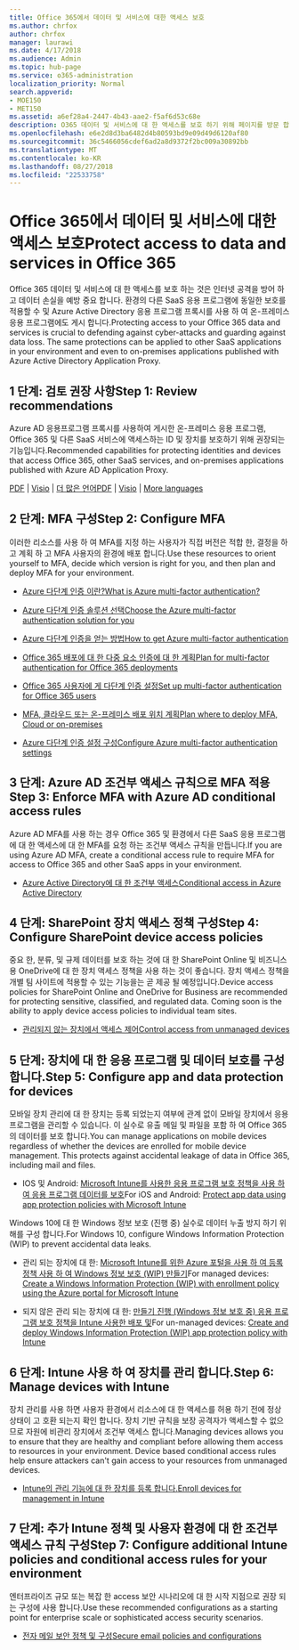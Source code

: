 ```yaml
---
title: Office 365에서 데이터 및 서비스에 대한 액세스 보호
ms.author: chrfox
author: chrfox
manager: laurawi
ms.date: 4/17/2018
ms.audience: Admin
ms.topic: hub-page
ms.service: o365-administration
localization_priority: Normal
search.appverid:
- MOE150
- MET150
ms.assetid: a6ef28a4-2447-4b43-aae2-f5af6d53c68e
description: O365 데이터 및 서비스에 대 한 액세스를 보호 하기 위해 페이지를 방문 합니다.
ms.openlocfilehash: e6e2d8d3ba6482d4b80593bd9e09d49d6120af80
ms.sourcegitcommit: 36c5466056cdef6ad2a8d9372f2bc009a30892bb
ms.translationtype: MT
ms.contentlocale: ko-KR
ms.lasthandoff: 08/27/2018
ms.locfileid: "22533758"
---
```

# <a name="protect-access-to-data-and-services-in-office-365"></a><span data-ttu-id="858e4-103">Office 365에서 데이터 및 서비스에 대한 액세스 보호</span><span class="sxs-lookup"><span data-stu-id="858e4-103">Protect access to data and services in Office 365</span></span>

<span data-ttu-id="858e4-p101">Office 365 데이터 및 서비스에 대 한 액세스를 보호 하는 것은 인터넷 공격을 방어 하 고 데이터 손실을 예방 중요 합니다. 환경의 다른 SaaS 응용 프로그램에 동일한 보호를 적용할 수 및 Azure Active Directory 응용 프로그램 프록시를 사용 하 여 온-프레미스 응용 프로그램에도 게시 합니다.</span><span class="sxs-lookup"><span data-stu-id="858e4-p101">Protecting access to your Office 365 data and services is crucial to defending against cyber-attacks and guarding against data loss. The same protections can be applied to other SaaS applications in your environment and even to on-premises applications published with Azure Active Directory Application Proxy.</span></span>
  
## <a name="step-1-review-recommendations"></a><span data-ttu-id="858e4-106">1 단계: 검토 권장 사항</span><span class="sxs-lookup"><span data-stu-id="858e4-106">Step 1: Review recommendations</span></span>

<span data-ttu-id="858e4-107">Azure AD 응용프로그램 프록시를 사용하여 게시한 온-프레미스 응용 프로그램, Office 365 및 다른 SaaS 서비스에 액세스하는 ID 및 장치를 보호하기 위해 권장되는 기능입니다.</span><span class="sxs-lookup"><span data-stu-id="858e4-107">Recommended capabilities for protecting identities and devices that access Office 365, other SaaS services, and on-premises applications published with Azure AD Application Proxy.</span></span>
  
<span data-ttu-id="858e4-108">[PDF](https://go.microsoft.com/fwlink/p/?linkid=841656) | [Visio](https://go.microsoft.com/fwlink/p/?linkid=841657) | [더 많은 언어](https://www.microsoft.com/download/details.aspx?id=55032)</span><span class="sxs-lookup"><span data-stu-id="858e4-108">[PDF](https://go.microsoft.com/fwlink/p/?linkid=841656) | [Visio](https://go.microsoft.com/fwlink/p/?linkid=841657) | [More languages](https://www.microsoft.com/download/details.aspx?id=55032)</span></span>
  
## <a name="step-2-configure-mfa"></a><span data-ttu-id="858e4-109">2 단계: MFA 구성</span><span class="sxs-lookup"><span data-stu-id="858e4-109">Step 2: Configure MFA</span></span>

<span data-ttu-id="858e4-110">이러한 리소스를 사용 하 여 MFA를 지정 하는 사용자가 직접 버전은 적합 한, 결정을 하 고 계획 하 고 MFA 사용자의 환경에 배포 합니다.</span><span class="sxs-lookup"><span data-stu-id="858e4-110">Use these resources to orient yourself to MFA, decide which version is right for you, and then plan and deploy MFA for your environment.</span></span>
  
- [<span data-ttu-id="858e4-111">Azure 다단계 인증 이란?</span><span class="sxs-lookup"><span data-stu-id="858e4-111">What is Azure multi-factor authentication?</span></span>](https://docs.microsoft.com/azure/multi-factor-authentication/multi-factor-authentication)
    
- [<span data-ttu-id="858e4-112">Azure 다단계 인증 솔루션 선택</span><span class="sxs-lookup"><span data-stu-id="858e4-112">Choose the Azure multi-factor authentication solution for you</span></span>](https://docs.microsoft.com/azure/multi-factor-authentication/multi-factor-authentication-get-started)
    
- [<span data-ttu-id="858e4-113">Azure 다단계 인증을 얻는 방법</span><span class="sxs-lookup"><span data-stu-id="858e4-113">How to get Azure multi-factor authentication</span></span>](https://docs.microsoft.com/azure/multi-factor-authentication/multi-factor-authentication-versions-plans)
    
- [<span data-ttu-id="858e4-114">Office 365 배포에 대 한 다중 요소 인증에 대 한 계획</span><span class="sxs-lookup"><span data-stu-id="858e4-114">Plan for multi-factor authentication for Office 365 deployments</span></span>](https://support.office.com/article/043807b2-21db-4d5c-b430-c8a6dee0e6ba)
    
- [<span data-ttu-id="858e4-115">Office 365 사용자에 게 다단계 인증 설정</span><span class="sxs-lookup"><span data-stu-id="858e4-115">Set up multi-factor authentication for Office 365 users</span></span>](https://support.office.com/article/8f0454b2-f51a-4d9c-bcde-2c48e41621c6)
    
- [<span data-ttu-id="858e4-116">MFA, 클라우드 또는 온-프레미스 배포 위치 계획</span><span class="sxs-lookup"><span data-stu-id="858e4-116">Plan where to deploy MFA, Cloud or on-premises</span></span>](https://docs.microsoft.com/azure/multi-factor-authentication/multi-factor-authentication-get-started)
    
- [<span data-ttu-id="858e4-117">Azure 다단계 인증 설정 구성</span><span class="sxs-lookup"><span data-stu-id="858e4-117">Configure Azure multi-factor authentication settings</span></span>](https://docs.microsoft.com/azure/multi-factor-authentication/multi-factor-authentication-whats-next)
    
## <a name="step-3-enforce-mfa-with-azure-ad-conditional-access-rules"></a><span data-ttu-id="858e4-118">3 단계: Azure AD 조건부 액세스 규칙으로 MFA 적용</span><span class="sxs-lookup"><span data-stu-id="858e4-118">Step 3: Enforce MFA with Azure AD conditional access rules</span></span>

<span data-ttu-id="858e4-119">Azure AD MFA를 사용 하는 경우 Office 365 및 환경에서 다른 SaaS 응용 프로그램에 대 한 액세스에 대 한 MFA를 요청 하는 조건부 액세스 규칙을 만듭니다.</span><span class="sxs-lookup"><span data-stu-id="858e4-119">If you are using Azure AD MFA, create a conditional access rule to require MFA for access to Office 365 and other SaaS apps in your environment.</span></span>
  
- [<span data-ttu-id="858e4-120">Azure Active Directory에 대 한 조건부 액세스</span><span class="sxs-lookup"><span data-stu-id="858e4-120">Conditional access in Azure Active Directory</span></span>](https://docs.microsoft.com/azure/active-directory/active-directory-conditional-access-azure-portal)
    
## <a name="step-4-configure-sharepoint-device-access-policies"></a><span data-ttu-id="858e4-121">4 단계: SharePoint 장치 액세스 정책 구성</span><span class="sxs-lookup"><span data-stu-id="858e4-121">Step 4: Configure SharePoint device access policies</span></span>

<span data-ttu-id="858e4-p102">중요 한, 분류, 및 규제 데이터를 보호 하는 것에 대 한 SharePoint Online 및 비즈니스용 OneDrive에 대 한 장치 액세스 정책을 사용 하는 것이 좋습니다. 장치 액세스 정책을 개별 팀 사이트에 적용할 수 있는 기능을는 곧 제공 될 예정입니다.</span><span class="sxs-lookup"><span data-stu-id="858e4-p102">Device access policies for SharePoint Online and OneDrive for Business are recommended for protecting sensitive, classified, and regulated data. Coming soon is the ability to apply device access policies to individual team sites.</span></span>
  
- [<span data-ttu-id="858e4-124">관리되지 않는 장치에서 액세스 제어</span><span class="sxs-lookup"><span data-stu-id="858e4-124">Control access from unmanaged devices</span></span>](https://support.office.com/article/Control-access-from-unmanaged-devices-5ae550c4-bd20-4257-847b-5c20fb053622?ui=en-US&amp;rs=en-US&amp;ad=US)
    
## <a name="step-5-configure-app-and-data-protection-for-devices"></a><span data-ttu-id="858e4-125">5 단계: 장치에 대 한 응용 프로그램 및 데이터 보호를 구성 합니다.</span><span class="sxs-lookup"><span data-stu-id="858e4-125">Step 5: Configure app and data protection for devices</span></span>

<span data-ttu-id="858e4-p103">모바일 장치 관리에 대 한 장치는 등록 되었는지 여부에 관계 없이 모바일 장치에서 응용 프로그램을 관리할 수 있습니다. 이 실수로 유출 메일 및 파일을 포함 하 여 Office 365의 데이터를 보호 합니다.</span><span class="sxs-lookup"><span data-stu-id="858e4-p103">You can manage applications on mobile devices regardless of whether the devices are enrolled for mobile device management. This protects against accidental leakage of data in Office 365, including mail and files.</span></span>
  
- <span data-ttu-id="858e4-128">IOS 및 Android: [Microsoft Intune를 사용한 응용 프로그램 보호 정책을 사용 하 여 응용 프로그램 데이터를 보호](https://docs.microsoft.com/intune-classic/deploy-use/protect-app-data-using-mobile-app-management-policies-with-microsoft-intune)</span><span class="sxs-lookup"><span data-stu-id="858e4-128">For iOS and Android: [Protect app data using app protection policies with Microsoft Intune](https://docs.microsoft.com/intune-classic/deploy-use/protect-app-data-using-mobile-app-management-policies-with-microsoft-intune)</span></span>
    
<span data-ttu-id="858e4-129">Windows 10에 대 한 Windows 정보 보호 (진행 중) 실수로 데이터 누출 방지 하기 위해를 구성 합니다.</span><span class="sxs-lookup"><span data-stu-id="858e4-129">For Windows 10, configure Windows Information Protection (WIP) to prevent accidental data leaks.</span></span>
  
- <span data-ttu-id="858e4-130">관리 되는 장치에 대 한: [Microsoft Intune를 위한 Azure 포털을 사용 하 여 등록 정책 사용 하 여 Windows 정보 보호 (WIP) 만들기](https://docs.microsoft.com/windows/threat-protection/windows-information-protection/create-wip-policy-using-intune-azure)</span><span class="sxs-lookup"><span data-stu-id="858e4-130">For managed devices: [Create a Windows Information Protection (WIP) with enrollment policy using the Azure portal for Microsoft Intune](https://docs.microsoft.com/windows/threat-protection/windows-information-protection/create-wip-policy-using-intune-azure)</span></span>
    
- <span data-ttu-id="858e4-131">되지 않은 관리 되는 장치에 대 한: [만들기 진행 (Windows 정보 보호 중) 응용 프로그램 보호 정책을 Intune 사용한 배포 및](https://docs.microsoft.com/intune/windows-information-protection-policy-create)</span><span class="sxs-lookup"><span data-stu-id="858e4-131">For un-managed devices: [Create and deploy Windows Information Protection (WIP) app protection policy with Intune](https://docs.microsoft.com/intune/windows-information-protection-policy-create)</span></span>
    
## <a name="step-6-manage-devices-with-intune"></a><span data-ttu-id="858e4-132">6 단계: Intune 사용 하 여 장치를 관리 합니다.</span><span class="sxs-lookup"><span data-stu-id="858e4-132">Step 6: Manage devices with Intune</span></span>

<span data-ttu-id="858e4-p104">장치 관리를 사용 하면 사용자 환경에서 리소스에 대 한 액세스를 허용 하기 전에 정상 상태이 고 호환 되는지 확인 합니다. 장치 기반 규칙을 보장 공격자가 액세스할 수 없으므로 자원에 비관리 장치에서 조건부 액세스 합니다.</span><span class="sxs-lookup"><span data-stu-id="858e4-p104">Managing devices allows you to ensure that they are healthy and compliant before allowing them access to resources in your environment. Device based conditional access rules help ensure attackers can't gain access to your resources from unmanaged devices.</span></span>
  
- [<span data-ttu-id="858e4-135">Intune의 관리 기능에 대 한 장치를 등록 합니다.</span><span class="sxs-lookup"><span data-stu-id="858e4-135">Enroll devices for management in Intune</span></span>](https://docs.microsoft.com/intune-classic/deploy-use/enroll-devices-in-microsoft-intune)
    
## <a name="step-7-configure-additional-intune-policies-and-conditional-access-rules-for-your-environment"></a><span data-ttu-id="858e4-136">7 단계: 추가 Intune 정책 및 사용자 환경에 대 한 조건부 액세스 규칙 구성</span><span class="sxs-lookup"><span data-stu-id="858e4-136">Step 7: Configure additional Intune policies and conditional access rules for your environment</span></span>

<span data-ttu-id="858e4-137">엔터프라이즈 규모 또는 복잡 한 access 보안 시나리오에 대 한 시작 지점으로 권장 되는 구성에 사용 합니다.</span><span class="sxs-lookup"><span data-stu-id="858e4-137">Use these recommended configurations as a starting point for enterprise scale or sophisticated access security scenarios.</span></span>
  
- [<span data-ttu-id="858e4-138">전자 메일 보안 정책 및 구성</span><span class="sxs-lookup"><span data-stu-id="858e4-138">Secure email policies and configurations</span></span>](https://docs.microsoft.com/azure/active-directory/secure-email-introduction)
    

